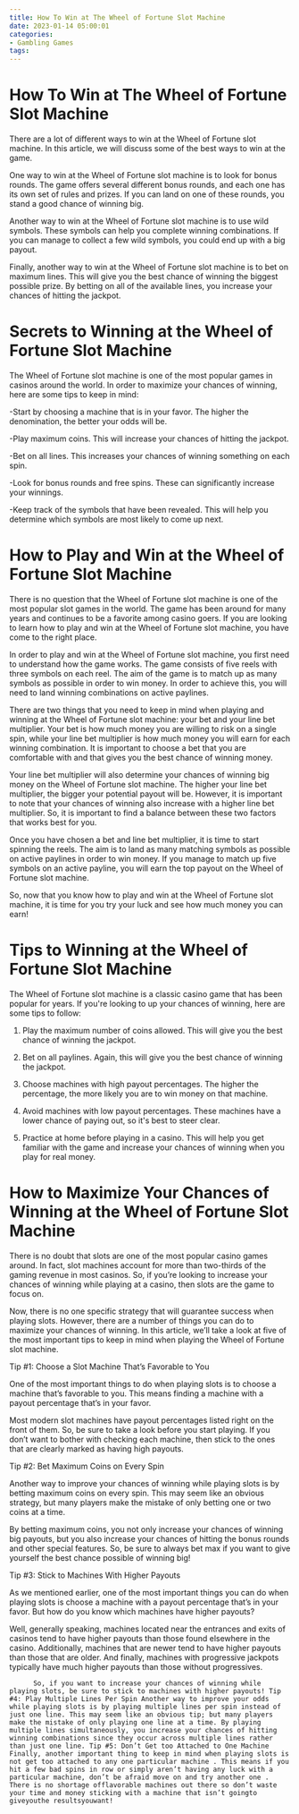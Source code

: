 ```yaml
---
title: How To Win at The Wheel of Fortune Slot Machine
date: 2023-01-14 05:00:01
categories:
- Gambling Games
tags:
---
```



#  How To Win at The Wheel of Fortune Slot Machine

There are a lot of different ways to win at the Wheel of Fortune slot machine. In this article, we will discuss some of the best ways to win at the game.

One way to win at the Wheel of Fortune slot machine is to look for bonus rounds. The game offers several different bonus rounds, and each one has its own set of rules and prizes. If you can land on one of these rounds, you stand a good chance of winning big.

Another way to win at the Wheel of Fortune slot machine is to use wild symbols. These symbols can help you complete winning combinations. If you can manage to collect a few wild symbols, you could end up with a big payout.

Finally, another way to win at the Wheel of Fortune slot machine is to bet on maximum lines. This will give you the best chance of winning the biggest possible prize. By betting on all of the available lines, you increase your chances of hitting the jackpot.

#  Secrets to Winning at the Wheel of Fortune Slot Machine 

The Wheel of Fortune slot machine is one of the most popular games in casinos around the world. In order to maximize your chances of winning, here are some tips to keep in mind:

-Start by choosing a machine that is in your favor. The higher the denomination, the better your odds will be.

-Play maximum coins. This will increase your chances of hitting the jackpot.

-Bet on all lines. This increases your chances of winning something on each spin.

-Look for bonus rounds and free spins. These can significantly increase your winnings.

-Keep track of the symbols that have been revealed. This will help you determine which symbols are most likely to come up next.

#  How to Play and Win at the Wheel of Fortune Slot Machine 

There is no question that the Wheel of Fortune slot machine is one of the most popular slot games in the world. The game has been around for many years and continues to be a favorite among casino goers. If you are looking to learn how to play and win at the Wheel of Fortune slot machine, you have come to the right place.

In order to play and win at the Wheel of Fortune slot machine, you first need to understand how the game works. The game consists of five reels with three symbols on each reel. The aim of the game is to match up as many symbols as possible in order to win money. In order to achieve this, you will need to land winning combinations on active paylines.

There are two things that you need to keep in mind when playing and winning at the Wheel of Fortune slot machine: your bet and your line bet multiplier. Your bet is how much money you are willing to risk on a single spin, while your line bet multiplier is how much money you will earn for each winning combination. It is important to choose a bet that you are comfortable with and that gives you the best chance of winning money.

Your line bet multiplier will also determine your chances of winning big money on the Wheel of Fortune slot machine. The higher your line bet multiplier, the bigger your potential payout will be. However, it is important to note that your chances of winning also increase with a higher line bet multiplier. So, it is important to find a balance between these two factors that works best for you.

Once you have chosen a bet and line bet multiplier, it is time to start spinning the reels. The aim is to land as many matching symbols as possible on active paylines in order to win money. If you manage to match up five symbols on an active payline, you will earn the top payout on the Wheel of Fortune slot machine.

So, now that you know how to play and win at the Wheel of Fortune slot machine, it is time for you try your luck and see how much money you can earn!

#  Tips to Winning at the Wheel of Fortune Slot Machine 

The Wheel of Fortune slot machine is a classic casino game that has been popular for years. If you're looking to up your chances of winning, here are some tips to follow:

1. Play the maximum number of coins allowed. This will give you the best chance of winning the jackpot.

2. Bet on all paylines. Again, this will give you the best chance of winning the jackpot.

3. Choose machines with high payout percentages. The higher the percentage, the more likely you are to win money on that machine.

4. Avoid machines with low payout percentages. These machines have a lower chance of paying out, so it's best to steer clear.

5. Practice at home before playing in a casino. This will help you get familiar with the game and increase your chances of winning when you play for real money.

#  How to Maximize Your Chances of Winning at the Wheel of Fortune Slot Machine

There is no doubt that slots are one of the most popular casino games around. In fact, slot machines account for more than two-thirds of the gaming revenue in most casinos. So, if you’re looking to increase your chances of winning while playing at a casino, then slots are the game to focus on.

Now, there is no one specific strategy that will guarantee success when playing slots. However, there are a number of things you can do to maximize your chances of winning. In this article, we’ll take a look at five of the most important tips to keep in mind when playing the Wheel of Fortune slot machine.

Tip #1: Choose a Slot Machine That’s Favorable to You

One of the most important things to do when playing slots is to choose a machine that’s favorable to you. This means finding a machine with a payout percentage that’s in your favor.

Most modern slot machines have payout percentages listed right on the front of them. So, be sure to take a look before you start playing. If you don’t want to bother with checking each machine, then stick to the ones that are clearly marked as having high payouts.

Tip #2: Bet Maximum Coins on Every Spin

Another way to improve your chances of winning while playing slots is by betting maximum coins on every spin. This may seem like an obvious strategy, but many players make the mistake of only betting one or two coins at a time.

By betting maximum coins, you not only increase your chances of winning big payouts, but you also increase your chances of hitting the bonus rounds and other special features. So, be sure to always bet max if you want to give yourself the best chance possible of winning big!

Tip #3: Stick to Machines With Higher Payouts

As we mentioned earlier, one of the most important things you can do when playing slots is choose a machine with a payout percentage that’s in your favor. But how do you know which machines have higher payouts?

Well, generally speaking, machines located near the entrances and exits of casinos tend to have higher payouts than those found elsewhere in the casino. Additionally, machines that are newer tend to have higher payouts than those that are older. And finally, machines with progressive jackpots typically have much higher payouts than those without progressives.






	 	  So, if you want to increase your chances of winning while playing slots, be sure to stick to machines with higher payouts! Tip #4: Play Multiple Lines Per Spin Another way to improve your odds while playing slots is by playing multiple lines per spin instead of just one line. This may seem like an obvious tip; but many players make the mistake of only playing one line at a time. By playing multiple lines simultaneously, you increase your chances of hitting winning combinations since they occur across multiple lines rather than just one line. Tip #5: Don’t Get too Attached to One Machine Finally, another important thing to keep in mind when playing slots is not get too attached to any one particular machine . This means if you hit a few bad spins in row or simply aren’t having any luck with a particular machine, don’t be afraid move on and try another one . There is no shortage offlavorable machines out there so don’t waste your time and money sticking with a machine that isn’t goingto giveyouthe resultsyouwant!